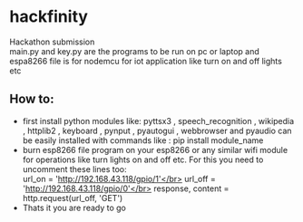 # hackfinity
Hackathon submission</br>
main.py and key.py are the programs to be run on pc or laptop and espa8266 file is for nodemcu for iot application like turn on and off lights etc

## How to:
- first install python modules like: pyttsx3 , speech_recognition , wikipedia , httplib2 , keyboard , pynput , pyautogui , webbrowser and pyaudio can be easily installed with commands like : pip install module_name
- burn esp8266 file program on your esp8266 or any similar wifi module for operations like turn lights on and off etc. For this you need to uncomment these lines too:</br>
url_on = 'http://192.168.43.118/gpio/1'</br>
url_off = 'http://192.168.43.118/gpio/0'</br>
response, content = http.request(url_off, 'GET')</br>
- Thats it you are ready to go


